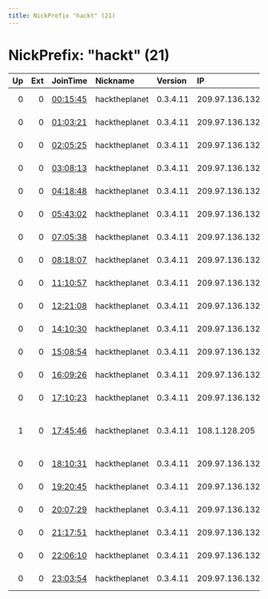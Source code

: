```yaml
---
title: NickPrefix "hackt" (21)
---
```


# NickPrefix: "hackt" (21)

|   Up |   Ext | JoinTime                                                                                            | Nickname      | Version   | IP             | AS                                      | CC   |   ORp |   Dirp | OS    | Contact   |   eFamMembers |
|-----:|------:|:----------------------------------------------------------------------------------------------------|:--------------|:----------|:---------------|:----------------------------------------|:-----|------:|-------:|:------|:----------|--------------:|
|    0 |     0 | [00:15:45](https://metrics.torproject.org/rs.html#details/034137B7061CB5AC1DB6A38352AA38E28EF532F7) | hacktheplanet | 0.3.4.11  | 209.97.136.132 | DigitalOcean, LLC                       | gb   |  9001 |      0 | Linux | None      |             1 |
|    0 |     0 | [01:03:21](https://metrics.torproject.org/rs.html#details/C08DD955D266A759F2FFE4C696E36647240031D2) | hacktheplanet | 0.3.4.11  | 209.97.136.132 | DigitalOcean, LLC                       | gb   |  9001 |      0 | Linux | None      |             1 |
|    0 |     0 | [02:05:25](https://metrics.torproject.org/rs.html#details/EC0151BA584E5367648E1431124DB008656A88A5) | hacktheplanet | 0.3.4.11  | 209.97.136.132 | DigitalOcean, LLC                       | gb   |  9001 |      0 | Linux | None      |             1 |
|    0 |     0 | [03:08:13](https://metrics.torproject.org/rs.html#details/E21F966D8940996C6A1348A8E2DAEF5AD5716275) | hacktheplanet | 0.3.4.11  | 209.97.136.132 | DigitalOcean, LLC                       | gb   |  9001 |      0 | Linux | None      |             1 |
|    0 |     0 | [04:18:48](https://metrics.torproject.org/rs.html#details/F8B2CC36D33537DE67E49E30A2D519265CC09987) | hacktheplanet | 0.3.4.11  | 209.97.136.132 | DigitalOcean, LLC                       | gb   |  9001 |      0 | Linux | None      |             1 |
|    0 |     0 | [05:43:02](https://metrics.torproject.org/rs.html#details/BE348511E35F016CE70C9B667609ED729FD6CC03) | hacktheplanet | 0.3.4.11  | 209.97.136.132 | DigitalOcean, LLC                       | gb   |  9001 |      0 | Linux | None      |             1 |
|    0 |     0 | [07:05:38](https://metrics.torproject.org/rs.html#details/6C91ABB9D830F81BD6CA6593B5FBC1C2FD7397FE) | hacktheplanet | 0.3.4.11  | 209.97.136.132 | DigitalOcean, LLC                       | gb   |  9001 |      0 | Linux | None      |             1 |
|    0 |     0 | [08:18:07](https://metrics.torproject.org/rs.html#details/1743B49B609D49590DC49C23AEE3C47AD83E3D8F) | hacktheplanet | 0.3.4.11  | 209.97.136.132 | DigitalOcean, LLC                       | gb   |  9001 |      0 | Linux | None      |             1 |
|    0 |     0 | [11:10:57](https://metrics.torproject.org/rs.html#details/D108D27ED7E4824A1B0B11CBE5F579E3F4B27737) | hacktheplanet | 0.3.4.11  | 209.97.136.132 | DigitalOcean, LLC                       | gb   |  9001 |      0 | Linux | None      |             1 |
|    0 |     0 | [12:21:08](https://metrics.torproject.org/rs.html#details/45D1593E9BE5B2B89E0D1D9FD36C1DDC5BB12DD4) | hacktheplanet | 0.3.4.11  | 209.97.136.132 | DigitalOcean, LLC                       | gb   |  9001 |      0 | Linux | None      |             1 |
|    0 |     0 | [14:10:30](https://metrics.torproject.org/rs.html#details/20859DCDD35EE75F9341C5B2C38B7D97125013E2) | hacktheplanet | 0.3.4.11  | 209.97.136.132 | DigitalOcean, LLC                       | gb   |  9001 |      0 | Linux | None      |             1 |
|    0 |     0 | [15:08:54](https://metrics.torproject.org/rs.html#details/D6BC88C103726ACABCC54A66B85F380FE3DC44C0) | hacktheplanet | 0.3.4.11  | 209.97.136.132 | DigitalOcean, LLC                       | gb   |  9001 |      0 | Linux | None      |             1 |
|    0 |     0 | [16:09:26](https://metrics.torproject.org/rs.html#details/FDA9FB7B41733E06805A912E9EBA5C1E06D4C64F) | hacktheplanet | 0.3.4.11  | 209.97.136.132 | DigitalOcean, LLC                       | gb   |  9001 |      0 | Linux | None      |             1 |
|    0 |     0 | [17:10:23](https://metrics.torproject.org/rs.html#details/48E136C45FC842CDBBB93F10EF7B9366E05AF4AC) | hacktheplanet | 0.3.4.11  | 209.97.136.132 | DigitalOcean, LLC                       | gb   |  9001 |      0 | Linux | None      |             1 |
|    1 |     0 | [17:45:46](https://metrics.torproject.org/rs.html#details/184FD3254EE6139BB2B5AA52D5022C2454358755) | hacktheplanet | 0.3.4.11  | 108.1.128.205  | MCI Communications Services, Inc. d/b/a | us   |  9001 |      0 | Linux | None      |             1 |
|    0 |     0 | [18:10:31](https://metrics.torproject.org/rs.html#details/D9A5D31D3506F012C2E7E9BD7372ABB15D74CF85) | hacktheplanet | 0.3.4.11  | 209.97.136.132 | DigitalOcean, LLC                       | gb   |  9001 |      0 | Linux | None      |             1 |
|    0 |     0 | [19:20:45](https://metrics.torproject.org/rs.html#details/445944F352070D73D31DA3AFAD3C8753A9086495) | hacktheplanet | 0.3.4.11  | 209.97.136.132 | DigitalOcean, LLC                       | gb   |  9001 |      0 | Linux | None      |             1 |
|    0 |     0 | [20:07:29](https://metrics.torproject.org/rs.html#details/F77BD4F8FFD7EECC6D1C5023817A6D5269D986BB) | hacktheplanet | 0.3.4.11  | 209.97.136.132 | DigitalOcean, LLC                       | gb   |  9001 |      0 | Linux | None      |             1 |
|    0 |     0 | [21:17:51](https://metrics.torproject.org/rs.html#details/62DBBDB34B701B78A76C7ECEE29A6B0A9EBB53CB) | hacktheplanet | 0.3.4.11  | 209.97.136.132 | DigitalOcean, LLC                       | gb   |  9001 |      0 | Linux | None      |             1 |
|    0 |     0 | [22:06:10](https://metrics.torproject.org/rs.html#details/2A50384A844AEFED707496B08683524D57A4ADCC) | hacktheplanet | 0.3.4.11  | 209.97.136.132 | DigitalOcean, LLC                       | gb   |  9001 |      0 | Linux | None      |             1 |
|    0 |     0 | [23:03:54](https://metrics.torproject.org/rs.html#details/D8102EC43587FD0458153E108C11E56E618D681C) | hacktheplanet | 0.3.4.11  | 209.97.136.132 | DigitalOcean, LLC                       | gb   |  9001 |      0 | Linux | None      |             1 |

